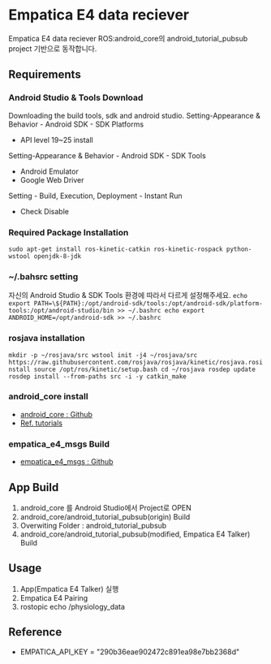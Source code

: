 # Empatica E4 data reciever
Empatica E4 data reciever
ROS:android_core의 android_tutorial_pubsub project 기반으로 동작합니다.

## Requirements

### Android Studio & Tools Download
Downloading the build tools, sdk and android studio.
Setting-Appearance & Behavior - Android SDK - SDK Platforms
* API level 19~25 install

Setting-Appearance & Behavior - Android SDK - SDK Tools
* Android Emulator
* Google Web Driver

Setting - Build, Execution, Deployment - Instant Run
* Check Disable


### Required Package Installation
``
sudo apt-get install ros-kinetic-catkin ros-kinetic-rospack python-wstool openjdk-8-jdk
``
### ~/.bahsrc setting
자신의 Android Studio & SDK Tools 환경에 따라서 다르게 설정해주세요.
``
echo export PATH=\${PATH}:/opt/android-sdk/tools:/opt/android-sdk/platform-tools:/opt/android-studio/bin >> ~/.bashrc
echo export ANDROID_HOME=/opt/android-sdk >> ~/.bashrc
``
### rosjava installation
``
mkdir -p ~/rosjava/src
wstool init -j4 ~/rosjava/src https://raw.githubusercontent.com/rosjava/rosjava/kinetic/rosjava.rosinstall
source /opt/ros/kinetic/setup.bash
cd ~/rosjava
rosdep update
rosdep install --from-paths src -i -y
catkin_make
``

### android_core install
- [android_core : Github](https://github.com/rosjava/android_core)
- [Ref. tutorials](http://wiki.ros.org/android_core/Tutorials)


### empatica_e4_msgs Build
- [empatica_e4_msgs : Github](https://github.com:hyeonukbhin/empatica_e4_msgs)

## App Build
1. android_core 를 Android Studio에서 Project로 OPEN
2. android_core/android_tutorial_pubsub(origin) Build
3. Overwiting Folder : android_tutorial_pubsub
4. android_core/android_tutorial_pubsub(modified, Empatica E4 Talker) Build

## Usage
1. App(Empatica E4 Talker) 실행
2. Empatica E4 Pairing
3. rostopic echo /physiology_data

## Reference
* EMPATICA_API_KEY = "290b36eae902472c891ea98e7bb2368d"